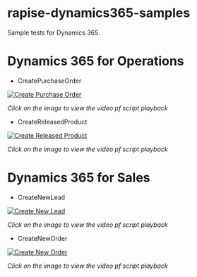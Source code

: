 # rapise-dynamics365-samples
Sample tests for Dynamics 365.

# Dynamics 365 for Operations
- CreatePurchaseOrder

[![Create Purchase Order](http://img.youtube.com/vi/YUWXUeTD9B8/0.jpg)](https://youtu.be/YUWXUeTD9B8?list=PL1GncVUgF5nt2ha_RufRAqf40qg9O4vC3 "Create Purchase Order")

*Click on the image to view the video pf script playback*

- CreateReleasedProduct

[![Create Released Product](http://img.youtube.com/vi/m_fPbNBZ0pQ/0.jpg)](https://youtu.be/m_fPbNBZ0pQ?list=PL1GncVUgF5nt2ha_RufRAqf40qg9O4vC3 "Create Released  Product")

*Click on the image to view the video pf script playback*

# Dynamics 365 for Sales
- CreateNewLead

[![Create New Lead](http://img.youtube.com/vi/rpx9ZooW_ec/0.jpg)](https://youtu.be/rpx9ZooW_ec?list=PL1GncVUgF5nt2ha_RufRAqf40qg9O4vC3 "Create New Lead")

*Click on the image to view the video pf script playback*

- CreateNewOrder

[![Create New Order](http://img.youtube.com/vi/Nl8v9LjSZSo/0.jpg)](https://youtu.be/Nl8v9LjSZSo?list=PL1GncVUgF5nt2ha_RufRAqf40qg9O4vC3 "Create New Order")

*Click on the image to view the video pf script playback*
